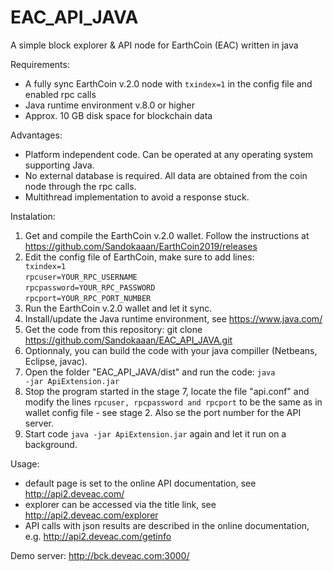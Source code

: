 # EAC_API_JAVA
A simple block explorer &amp; API node for EarthCoin (EAC) written in java

Requirements:
- A fully sync EarthCoin v.2.0 node with <code>txindex=1</code> in the config file and enabled rpc calls
- Java runtime environment v.8.0 or higher
- Approx. 10 GB disk space for blockchain data

Advantages:
- Platform independent code. Can be operated at any operating system supporting Java.
- No external database is required. All data are obtained from the coin node through the rpc calls.
- Multithread implementation to avoid a response stuck.

Instalation:
1. Get and compile the EarthCoin v.2.0 wallet. Follow the instructions at https://github.com/Sandokaaan/EarthCoin2019/releases
2. Edit the config file of EarthCoin, make sure to add lines:
<code> txindex=1</code><br>
<code>rpcuser=YOUR_RPC_USERNAME</code><br>
<code>rpcpassword=YOUR_RPC_PASSWORD</code><br>
<code>rpcport=YOUR_RPC_PORT_NUMBER</code><br>
3. Run the EarthCoin v.2.0 wallet and let it sync.
4. Install/update the Java runtime environment, see https://www.java.com/ 
5. Get the code from this repository: git clone https://github.com/Sandokaaan/EAC_API_JAVA.git
6. Optionnaly, you can build the code with your java compiller (Netbeans, Eclipse, javac).
7. Open the folder "EAC_API_JAVA/dist" and run the code: <code>java -jar ApiExtension.jar</code>
8. Stop the program started in the stage 7, locate the file "api.conf" and modify the lines <code>rpcuser, rpcpassword and rpcport</code> to be the same as in wallet config file - see stage 2. Also se the port number for the API server.
9. Start code <code>java -jar ApiExtension.jar</code> again and let it run on a background.
  
Usage:
- default page is set to the online API documentation, see http://api2.deveac.com/
- explorer can be accessed via the title link, see http://api2.deveac.com/explorer
- API calls with json results are described in the online documentation, e.g. http://api2.deveac.com/getinfo

Demo server:
http://bck.deveac.com:3000/
